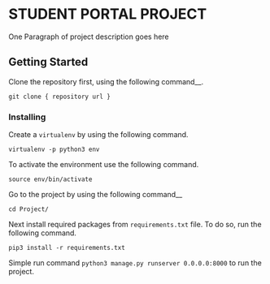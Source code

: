 # STUDENT PORTAL PROJECT

One Paragraph of project description goes here

## Getting Started

Clone the repository first, using the following command__.

```
git clone { repository url }
```


### Installing
Create a `virtualenv` by using the following command.

```
virtualenv -p python3 env
```

To activate the environment use the following command.

```
source env/bin/activate
```

Go to the project by using the following command__

```
cd Project/
```

Next install required packages from `requirements.txt` file. To do so, run the following command.

```
pip3 install -r requirements.txt
```

Simple run command `python3 manage.py runserver 0.0.0.0:8000` to run the project.
